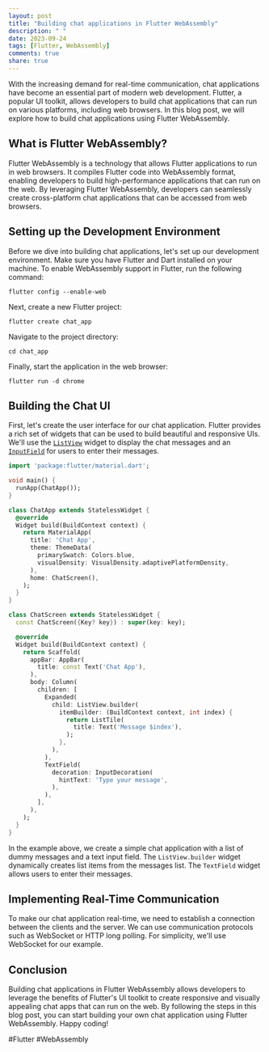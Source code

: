```yaml
---
layout: post
title: "Building chat applications in Flutter WebAssembly"
description: " "
date: 2023-09-24
tags: [Flutter, WebAssembly]
comments: true
share: true
---
```


With the increasing demand for real-time communication, chat applications have become an essential part of modern web development. Flutter, a popular UI toolkit, allows developers to build chat applications that can run on various platforms, including web browsers. In this blog post, we will explore how to build chat applications using Flutter WebAssembly.

## What is Flutter WebAssembly?

Flutter WebAssembly is a technology that allows Flutter applications to run in web browsers. It compiles Flutter code into WebAssembly format, enabling developers to build high-performance applications that can run on the web. By leveraging Flutter WebAssembly, developers can seamlessly create cross-platform chat applications that can be accessed from web browsers.

## Setting up the Development Environment

Before we dive into building chat applications, let's set up our development environment. Make sure you have Flutter and Dart installed on your machine. To enable WebAssembly support in Flutter, run the following command:

```shell
flutter config --enable-web
```

Next, create a new Flutter project:

```shell
flutter create chat_app
```

Navigate to the project directory:

```shell
cd chat_app
```

Finally, start the application in the web browser:

```shell
flutter run -d chrome
```

## Building the Chat UI

First, let's create the user interface for our chat application. Flutter provides a rich set of widgets that can be used to build beautiful and responsive UIs. We'll use the [`ListView`](https://api.flutter.dev/flutter/widgets/ListView-class.html) widget to display the chat messages and an [`InputField`](https://api.flutter.dev/flutter/material/TextField-class.html) for users to enter their messages.

```dart
import 'package:flutter/material.dart';

void main() {
  runApp(ChatApp());
}

class ChatApp extends StatelessWidget {
  @override
  Widget build(BuildContext context) {
    return MaterialApp(
      title: 'Chat App',
      theme: ThemeData(
        primarySwatch: Colors.blue,
        visualDensity: VisualDensity.adaptivePlatformDensity,
      ),
      home: ChatScreen(),
    );
  }
}

class ChatScreen extends StatelessWidget {
  const ChatScreen({Key? key}) : super(key: key);

  @override
  Widget build(BuildContext context) {
    return Scaffold(
      appBar: AppBar(
        title: const Text('Chat App'),
      ),
      body: Column(
        children: [
          Expanded(
            child: ListView.builder(
              itemBuilder: (BuildContext context, int index) {
                return ListTile(
                  title: Text('Message $index'),
                );
              },
            ),
          ),
          TextField(
            decoration: InputDecoration(
              hintText: 'Type your message',
            ),
          ),
        ],
      ),
    );
  }
}
```

In the example above, we create a simple chat application with a list of dummy messages and a text input field. The `ListView.builder` widget dynamically creates list items from the messages list. The `TextField` widget allows users to enter their messages.

## Implementing Real-Time Communication

To make our chat application real-time, we need to establish a connection between the clients and the server. We can use communication protocols such as WebSocket or HTTP long polling. For simplicity, we'll use WebSocket for our example.

## Conclusion

Building chat applications in Flutter WebAssembly allows developers to leverage the benefits of Flutter's UI toolkit to create responsive and visually appealing chat apps that can run on the web. By following the steps in this blog post, you can start building your own chat application using Flutter WebAssembly. Happy coding!

#Flutter #WebAssembly